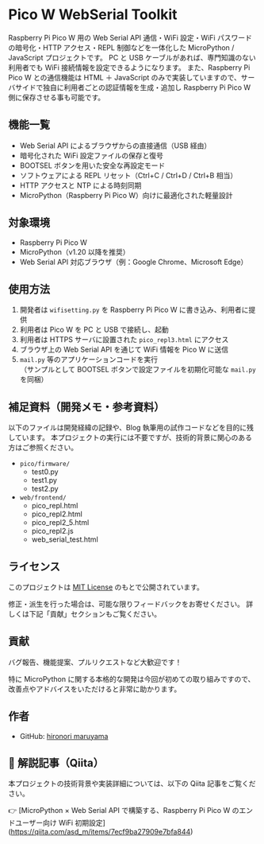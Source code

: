 # Pico W WebSerial Toolkit

Raspberry Pi Pico W 用の Web Serial API 通信・WiFi 設定・WiFi パスワードの暗号化・HTTP アクセス・REPL 制御などを一体化した MicroPython / JavaScript プロジェクトです。
PC と USB ケーブルがあれば、専門知識のない利用者でも WiFi 接続情報を設定できるようになります。
また、Raspberry Pi Pico W との通信機能は HTML ＋ JavaScript のみで実装していますので、サーバサイドで独自に利用者ごとの認証情報を生成・追加し Raspberry Pi Pico W 側に保存させる事も可能です。

## 機能一覧

- Web Serial API によるブラウザからの直接通信（USB 経由）
- 暗号化された WiFi 設定ファイルの保存と復号
- BOOTSEL ボタンを用いた安全な再設定モード
- ソフトウェアによる REPL リセット（Ctrl+C / Ctrl+D / Ctrl+B 相当）
- HTTP アクセスと NTP による時刻同期
- MicroPython（Raspberry Pi Pico W）向けに最適化された軽量設計

## 対象環境

- Raspberry Pi Pico W
- MicroPython（v1.20 以降を推奨）
- Web Serial API 対応ブラウザ（例：Google Chrome、Microsoft Edge）

## 使用方法

1. 開発者は `wifisetting.py` を Raspberry Pi Pico W に書き込み、利用者に提供
2. 利用者は Pico W を PC と USB で接続し、起動
3. 利用者は HTTPS サーバに設置された `pico_repl3.html` にアクセス
4. ブラウザ上の Web Serial API を通じて WiFi 情報を Pico W に送信
5. `mail.py` 等のアプリケーションコードを実行  
   （サンプルとして BOOTSEL ボタンで設定ファイルを初期化可能な `mail.py` を同梱）

## 補足資料（開発メモ・参考資料）

以下のファイルは開発経緯の記録や、Blog 執筆用の試作コードなどを目的に残しています。
本プロジェクトの実行には不要ですが、技術的背景に関心のある方はご参照ください。

- `pico/firmware/`
  - test0.py
  - test1.py
  - test2.py
- `web/frontend/`
  - pico_repl.html
  - pico_repl2.html
  - pico_repl2_5.html
  - pico_repl2.js
  - web_serial_test.html

## ライセンス

このプロジェクトは [MIT License](LICENSE) のもとで公開されています。

修正・派生を行った場合は、可能な限りフィードバックをお寄せください。
詳しくは下記「貢献」セクションもご覧ください。

## 貢献

バグ報告、機能提案、プルリクエストなど大歓迎です！

特に MicroPython に関する本格的な開発は今回が初めての取り組みですので、
改善点やアドバイスをいただけると非常に助かります。

## 作者

- GitHub: [hironori maruyama](https://github.com/DBA-Z21A)

## 📘 解説記事（Qiita）

本プロジェクトの技術背景や実装詳細については、以下の Qiita 記事をご覧ください。

👉 [MicroPython × Web Serial API で構築する、Raspberry Pi Pico W のエンドユーザー向け WiFi 初期設定]
(https://qiita.com/asd_m/items/7ecf9ba27909e7bfa844)
